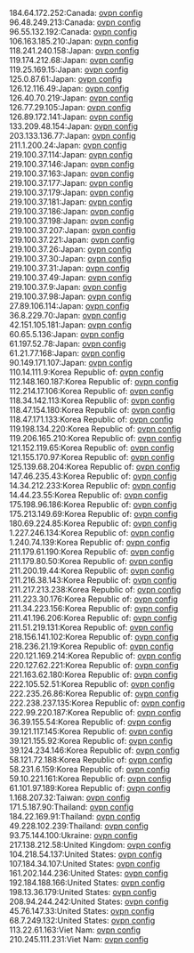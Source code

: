 184.64.172.252:Canada: [ovpn config](vpn/184_64_172_252.ovpn)  
96.48.249.213:Canada: [ovpn config](vpn/96_48_249_213.ovpn)  
96.55.132.192:Canada: [ovpn config](vpn/96_55_132_192.ovpn)  
106.163.185.210:Japan: [ovpn config](vpn/106_163_185_210.ovpn)  
118.241.240.158:Japan: [ovpn config](vpn/118_241_240_158.ovpn)  
119.174.212.68:Japan: [ovpn config](vpn/119_174_212_68.ovpn)  
119.25.169.15:Japan: [ovpn config](vpn/119_25_169_15.ovpn)  
125.0.87.61:Japan: [ovpn config](vpn/125_0_87_61.ovpn)  
126.12.116.49:Japan: [ovpn config](vpn/126_12_116_49.ovpn)  
126.40.70.219:Japan: [ovpn config](vpn/126_40_70_219.ovpn)  
126.77.29.105:Japan: [ovpn config](vpn/126_77_29_105.ovpn)  
126.89.172.141:Japan: [ovpn config](vpn/126_89_172_141.ovpn)  
133.209.48.154:Japan: [ovpn config](vpn/133_209_48_154.ovpn)  
203.133.136.77:Japan: [ovpn config](vpn/203_133_136_77.ovpn)  
211.1.200.24:Japan: [ovpn config](vpn/211_1_200_24.ovpn)  
219.100.37.114:Japan: [ovpn config](vpn/219_100_37_114.ovpn)  
219.100.37.146:Japan: [ovpn config](vpn/219_100_37_146.ovpn)  
219.100.37.163:Japan: [ovpn config](vpn/219_100_37_163.ovpn)  
219.100.37.177:Japan: [ovpn config](vpn/219_100_37_177.ovpn)  
219.100.37.179:Japan: [ovpn config](vpn/219_100_37_179.ovpn)  
219.100.37.181:Japan: [ovpn config](vpn/219_100_37_181.ovpn)  
219.100.37.186:Japan: [ovpn config](vpn/219_100_37_186.ovpn)  
219.100.37.198:Japan: [ovpn config](vpn/219_100_37_198.ovpn)  
219.100.37.207:Japan: [ovpn config](vpn/219_100_37_207.ovpn)  
219.100.37.221:Japan: [ovpn config](vpn/219_100_37_221.ovpn)  
219.100.37.26:Japan: [ovpn config](vpn/219_100_37_26.ovpn)  
219.100.37.30:Japan: [ovpn config](vpn/219_100_37_30.ovpn)  
219.100.37.31:Japan: [ovpn config](vpn/219_100_37_31.ovpn)  
219.100.37.49:Japan: [ovpn config](vpn/219_100_37_49.ovpn)  
219.100.37.9:Japan: [ovpn config](vpn/219_100_37_9.ovpn)  
219.100.37.98:Japan: [ovpn config](vpn/219_100_37_98.ovpn)  
27.89.106.114:Japan: [ovpn config](vpn/27_89_106_114.ovpn)  
36.8.229.70:Japan: [ovpn config](vpn/36_8_229_70.ovpn)  
42.151.105.181:Japan: [ovpn config](vpn/42_151_105_181.ovpn)  
60.65.5.136:Japan: [ovpn config](vpn/60_65_5_136.ovpn)  
61.197.52.78:Japan: [ovpn config](vpn/61_197_52_78.ovpn)  
61.21.77.168:Japan: [ovpn config](vpn/61_21_77_168.ovpn)  
90.149.171.107:Japan: [ovpn config](vpn/90_149_171_107.ovpn)  
110.14.111.9:Korea Republic of: [ovpn config](vpn/110_14_111_9.ovpn)  
112.148.160.187:Korea Republic of: [ovpn config](vpn/112_148_160_187.ovpn)  
112.214.17.106:Korea Republic of: [ovpn config](vpn/112_214_17_106.ovpn)  
118.34.142.113:Korea Republic of: [ovpn config](vpn/118_34_142_113.ovpn)  
118.47.154.180:Korea Republic of: [ovpn config](vpn/118_47_154_180.ovpn)  
118.47.171.133:Korea Republic of: [ovpn config](vpn/118_47_171_133.ovpn)  
119.198.134.220:Korea Republic of: [ovpn config](vpn/119_198_134_220.ovpn)  
119.206.165.210:Korea Republic of: [ovpn config](vpn/119_206_165_210.ovpn)  
121.152.119.65:Korea Republic of: [ovpn config](vpn/121_152_119_65.ovpn)  
121.155.170.97:Korea Republic of: [ovpn config](vpn/121_155_170_97.ovpn)  
125.139.68.204:Korea Republic of: [ovpn config](vpn/125_139_68_204.ovpn)  
147.46.235.43:Korea Republic of: [ovpn config](vpn/147_46_235_43.ovpn)  
14.34.212.233:Korea Republic of: [ovpn config](vpn/14_34_212_233.ovpn)  
14.44.23.55:Korea Republic of: [ovpn config](vpn/14_44_23_55.ovpn)  
175.198.96.186:Korea Republic of: [ovpn config](vpn/175_198_96_186.ovpn)  
175.213.149.69:Korea Republic of: [ovpn config](vpn/175_213_149_69.ovpn)  
180.69.224.85:Korea Republic of: [ovpn config](vpn/180_69_224_85.ovpn)  
1.227.246.134:Korea Republic of: [ovpn config](vpn/1_227_246_134.ovpn)  
1.240.74.139:Korea Republic of: [ovpn config](vpn/1_240_74_139.ovpn)  
211.179.61.190:Korea Republic of: [ovpn config](vpn/211_179_61_190.ovpn)  
211.179.80.50:Korea Republic of: [ovpn config](vpn/211_179_80_50.ovpn)  
211.200.19.44:Korea Republic of: [ovpn config](vpn/211_200_19_44.ovpn)  
211.216.38.143:Korea Republic of: [ovpn config](vpn/211_216_38_143.ovpn)  
211.217.213.238:Korea Republic of: [ovpn config](vpn/211_217_213_238.ovpn)  
211.223.30.176:Korea Republic of: [ovpn config](vpn/211_223_30_176.ovpn)  
211.34.223.156:Korea Republic of: [ovpn config](vpn/211_34_223_156.ovpn)  
211.41.196.206:Korea Republic of: [ovpn config](vpn/211_41_196_206.ovpn)  
211.51.219.131:Korea Republic of: [ovpn config](vpn/211_51_219_131.ovpn)  
218.156.141.102:Korea Republic of: [ovpn config](vpn/218_156_141_102.ovpn)  
218.236.21.19:Korea Republic of: [ovpn config](vpn/218_236_21_19.ovpn)  
220.121.169.214:Korea Republic of: [ovpn config](vpn/220_121_169_214.ovpn)  
220.127.62.221:Korea Republic of: [ovpn config](vpn/220_127_62_221.ovpn)  
221.163.62.180:Korea Republic of: [ovpn config](vpn/221_163_62_180.ovpn)  
222.105.52.51:Korea Republic of: [ovpn config](vpn/222_105_52_51.ovpn)  
222.235.26.86:Korea Republic of: [ovpn config](vpn/222_235_26_86.ovpn)  
222.238.237.135:Korea Republic of: [ovpn config](vpn/222_238_237_135.ovpn)  
222.99.220.187:Korea Republic of: [ovpn config](vpn/222_99_220_187.ovpn)  
36.39.155.54:Korea Republic of: [ovpn config](vpn/36_39_155_54.ovpn)  
39.121.117.145:Korea Republic of: [ovpn config](vpn/39_121_117_145.ovpn)  
39.121.155.92:Korea Republic of: [ovpn config](vpn/39_121_155_92.ovpn)  
39.124.234.146:Korea Republic of: [ovpn config](vpn/39_124_234_146.ovpn)  
58.121.72.188:Korea Republic of: [ovpn config](vpn/58_121_72_188.ovpn)  
58.231.6.159:Korea Republic of: [ovpn config](vpn/58_231_6_159.ovpn)  
59.10.221.161:Korea Republic of: [ovpn config](vpn/59_10_221_161.ovpn)  
61.101.97.189:Korea Republic of: [ovpn config](vpn/61_101_97_189.ovpn)  
1.168.207.32:Taiwan: [ovpn config](vpn/1_168_207_32.ovpn)  
171.5.187.90:Thailand: [ovpn config](vpn/171_5_187_90.ovpn)  
184.22.169.91:Thailand: [ovpn config](vpn/184_22_169_91.ovpn)  
49.228.102.239:Thailand: [ovpn config](vpn/49_228_102_239.ovpn)  
93.75.144.100:Ukraine: [ovpn config](vpn/93_75_144_100.ovpn)  
217.138.212.58:United Kingdom: [ovpn config](vpn/217_138_212_58.ovpn)  
104.218.54.137:United States: [ovpn config](vpn/104_218_54_137.ovpn)  
107.184.34.107:United States: [ovpn config](vpn/107_184_34_107.ovpn)  
161.202.144.236:United States: [ovpn config](vpn/161_202_144_236.ovpn)  
192.184.188.166:United States: [ovpn config](vpn/192_184_188_166.ovpn)  
198.13.36.179:United States: [ovpn config](vpn/198_13_36_179.ovpn)  
208.94.244.242:United States: [ovpn config](vpn/208_94_244_242.ovpn)  
45.76.147.33:United States: [ovpn config](vpn/45_76_147_33.ovpn)  
68.7.249.132:United States: [ovpn config](vpn/68_7_249_132.ovpn)  
113.22.61.163:Viet Nam: [ovpn config](vpn/113_22_61_163.ovpn)  
210.245.111.231:Viet Nam: [ovpn config](vpn/210_245_111_231.ovpn)  

